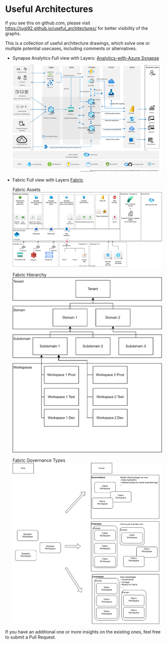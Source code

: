 # Useful Architectures

If you see this on github.com, please visit https://jugi92.github.io/useful_architectures/ for better visibility of the graphs.

This is a collection of useful architecture drawings, which solve one or multiple potential usecases, including comments or alternatives.

- Synapse Analytics
  Full view with Layers: 
  [Analytics-with-Azure Synapse](analytics-with-azuresynapse.drawio.html)

  ![Analytics-with-Azure Synapse](analytics-with-azuresynapse.drawio.svg)
- Fabric
  Full view with Layers
  [Fabric](Fabric.html)

  Fabric Assets
  ![Fabric Assets](Fabric.svg)


  Fabric Hierarchy  
  ![Fabric Hierarchy](Fabric_hierarchy.svg)

  Fabric Governance Types  
  ![Fabric Governance Types](Fabric_governance_type.svg)

If you have an additional one or more insights on the existing ones, feel free to submit a Pull Request.